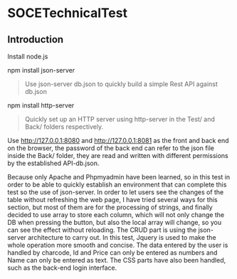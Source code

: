 # SOCETechnicalTest

## Introduction
Install node.js

npm install json-server
>Use json-server db.json to quickly build a simple Rest API against db.json

npm install http-server
>Quickly set up an HTTP server using http-server in the Test/ and Back/ folders respectively.

Use http://127.0.0.1:8080 and http://127.0.0.1:8081 as the front and back end on the browser, the password of the back end can refer to the json file inside the Back/ folder, they are read and written with different permissions by the established API-db.json.

Because only Apache and Phpmyadmin have been learned, so in this test in order to be able to quickly establish an environment that can complete this test so the use of json-server.
In order to let users see the changes of the table without refreshing the web page, I have tried several ways for this section, but most of them are for the processing of strings, and finally decided to use array to store each column, which will not only change the DB when pressing the button, but also the local array will change, so you can see the effect without reloading.
The CRUD part is using the json-server architecture to carry out.
In this test, Jquery is used to make the whole operation more smooth and concise.
The data entered by the user is handled by charcode, Id and Price can only be entered as numbers and Name can only be entered as text.
The CSS parts have also been handled, such as the back-end login interface.
